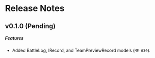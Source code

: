# Release Notes

## v0.1.0 (Pending)
##### Features
- Added BattleLog, IRecord, and TeamPreviewRecord models (`ME-630`).
